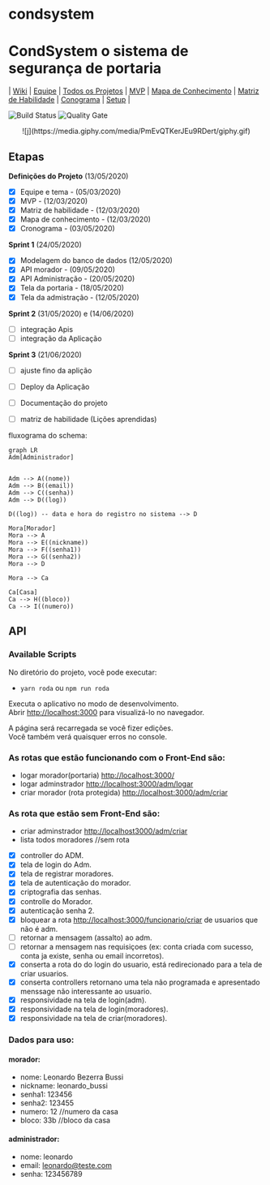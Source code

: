 # condsystem


# CondSystem o sistema de segurança de portaria 


| 
[Wiki](https://gitlab.com/BDAg/condsystem/-/wikis/home) | 
[Equipe](https://gitlab.com/BDAg/condsystem/-/wikis/Equipe) | 
[Todos os Projetos](https://gitlab.com/BDAg) |
[MVP](https://gitlab.com/BDAg/condsystem/-/wikis/MVP) |
[Mapa de Conhecimento](https://gitlab.com/BDAg/condsystem/-/wikis/Mapa-de-conhecimento) |
[Matriz de Habilidade](https://gitlab.com/BDAg/condsystem/-/wikis/Matriz-de-Habilidade) |
[Conograma](https://gitlab.com/BDAg/condsystem/-/wikis/Conograma) |
[Setup](https://gitlab.com/BDAg/condsystem/-/wikis/Setup) |


![Build Status](https://travis-ci.org/condessalovelace/mavenquickstart.svg?branch=master) ![Quality Gate](https://sonarcloud.io/api/project_badges/measure?project=br.com%3Amavenquickstart&metric=alert_status)


<div align="center">![j](https://media.giphy.com/media/PmEvQTKerJEu9RDert/giphy.gif)</div>

## **Etapas**

**Definições do Projeto** (13/05/2020)
* [x] Equipe e tema - (05/03/2020)
* [x] MVP - (12/03/2020)
* [x] Matriz de habilidade - (12/03/2020)
* [x] Mapa de conhecimento - (12/03/2020)
* [x] Cronograma - (03/05/2020)

**Sprint 1** (24/05/2020)
* [x] Modelagem do banco de dados (12/05/2020)
* [x] API morador - (09/05/2020)
* [x] API Administração - (20/05/2020)
* [x] Tela da portaria - (18/05/2020)
* [x] Tela da admistração - (12/05/2020)

**Sprint 2** (31/05/2020) e (14/06/2020)
* [ ] integração Apis
* [ ] integração da Aplicação

**Sprint 3** (21/06/2020)
* [ ] ajuste fino da aplição
* [ ] Deploy da Aplicação
* [ ] Documentação do projeto
* [ ] matriz de habilidade (Lições aprendidas)


fluxograma do schema:

```mermaid
graph LR
Adm[Administrador]


Adm --> A((nome))
Adm --> B((email))
Adm --> C((senha))
Adm --> D((log)) 

D((log)) -- data e hora do registro no sistema --> D

Mora[Morador]
Mora --> A
Mora --> E((nickname))
Mora --> F((senha1))
Mora --> G((senha2))
Mora --> D

Mora --> Ca

Ca[Casa]
Ca --> H((bloco))
Ca --> I((numero))

```

## **API**

### Available Scripts

No diretório do projeto, você pode executar:

* `yarn roda` ou `npm run roda`

Executa o aplicativo no modo de desenvolvimento.<br />
Abrir [http://localhost:3000](http://localhost:3000) para visualizá-lo no navegador.

A página será recarregada se você fizer edições. <br />
Você também verá quaisquer erros no console.

### As rotas que estão funcionando com o Front-End são: <br />

* logar morador(portaria) [http://localhost:3000/](http://localhost:3000/)
* logar adminstrador [http://localhost:3000/adm/logar](http://localhost:3000/funcionario/logar)
* criar morador (rota protegida) [http://localhost:3000/adm/criar](http://localhost:3000/funcionario/criar)

### As rota que estão sem Front-End  são: <br />

* criar adminstrador [http://localhost3000/adm/criar](http://localhost:3000/adm/)
* lista todos moradores //sem rota 

- [x] controller do ADM.
- [x] tela de login do Adm.
- [x] tela de registrar moradores.
- [x] tela de autenticação do morador.
- [x] criptografia das senhas.
- [x] controlle do Morador.
- [x] autenticação senha 2.
- [x] bloquear a rota [http://localhost:3000/funcionario/criar](http://localhost:3000/funcionario/criar) de usuarios que não é adm.
- [ ] retornar a mensagem (assalto) ao adm.
- [ ] retornar a mensagem nas requisiçoes (ex: conta criada com sucesso, conta ja existe, senha ou email incorretos).
- [x] conserta a rota do do login do usuario, está redirecionado para a tela de criar usuarios.
- [x] conserta controllers retornano uma tela não programada e apresentado menssage não interessante ao usuario.
- [x] responsividade na tela de login(adm).
- [x] responsividade na tela de login(moradores).
- [x] responsividade na tela de criar(moradores).

### Dados para uso: <br />

#### morador:

* nome: Leonardo Bezerra Bussi
* nickname: leonardo_bussi
* senha1: 123456
* senha2: 123455
* numero: 12  //numero da casa
* bloco: 33b //bloco da casa

#### administrador:

* nome: leonardo 
* email: leonardo@teste.com
* senha: 123456789
